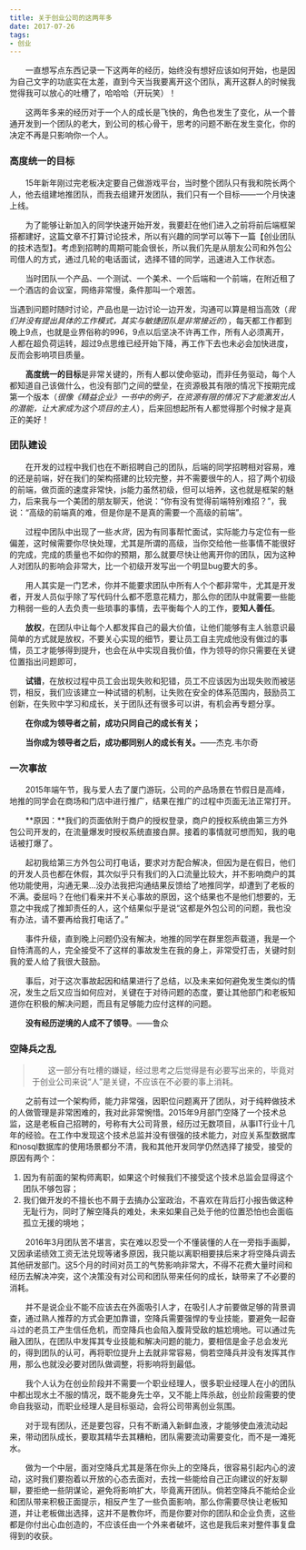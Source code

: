 ```yaml
---
title: 关于创业公司的这两年多
date: 2017-07-26
tags: 
- 创业
---
```

　　一直想写点东西记录一下这两年的经历，始终没有想好应该如何开始，也是因为自己文字的功底实在太差，直到今天当我要离开这个团队，离开这群人的时候我觉得我可以放心的吐槽了，哈哈哈（开玩笑）！

　　这两年多来的经历对于一个人的成长是飞快的，角色也发生了变化，从一个普通开发到一个团队的老大，到公司的核心骨干，思考的问题不断在发生变化，你的决定不再是只影响你一个人。

### 高度统一的目标

　　15年新年刚过完老板决定要自己做游戏平台，当时整个团队只有我和院长两个人，他去组建地推团队，而我去组建开发团队，我们只有一个目标——一个月快速上线。

　　为了能够让新加入的同学快速开始开发，我要赶在他们进入之前将前后端框架搭都建好，这篇文章不打算讨论技术，所以有兴趣的同学可以等下一篇【创业团队的技术选型】。考虑到招聘的周期可能会很长，所以我们先是从朋友公司和外包公司借人的方式，通过几轮的电话面试，选择不错的同学，迅速进入工作状态。

　　当时团队一个产品、一个测试、一个美术、一个后端和一个前端，在附近租了一个酒店的会议室，网络非常慢，条件那叫一个艰苦。

​	当遇到问题时随时讨论，产品也是一边讨论一边开发，沟通可以算是相当高效（*我们并没有提出具体的工作模式，其实与敏捷团队是非常接近的*），每天都工作都到晚上9点，也就是业界俗称的996，9点以后坚决不许再工作，所有人必须离开，人都在超负荷运转，超过9点思维已经开始下降，再工作下去也未必会加快进度，反而会影响项目质量。

　　**高度统一的目标**是非常关键的，所有人都以使命驱动，而非任务驱动，每个人都知道自己该做什么，也没有部门之间的壁垒，在资源极其有限的情况下按期完成第一个版本（*很像《精益企业》一书中的例子，在资源有限的情况下才能激发出人的潜能，让大家成为这个项目的主人*），后来回想起所有人都觉得那个时候才是真正的美好！

### 团队建设

　　在开发的过程中我们也在不断招聘自己的团队，后端的同学招聘相对容易，难的还是前端，好在我们的架构搭建的比较完整，并不需要很牛的人，招了两个初级的前端，做页面的速度非常快，js能力虽然初级，但可以培养，这也就是框架的魅力，后来我与一个美团的朋友聊天，他说：“你有没有觉得前端特别难招？”，我说：“高级的前端真的难，但是你是不是真的需要一个高级的前端”。

　　过程中团队中出现了一些*水货*，因为有同事帮忙面试，实际能力与定位有一些偏差，这时候需要你尽快处理，尤其是所谓的高级，当你交给他一些事情不能很好的完成，完成的质量也不如你的预期，那么就要尽快让他离开你的团队，因为这种人对团队的影响会非常大，比一个初级开发写出一个明显bug要大的多。

　　用人其实是一门艺术，你并不能要求团队中所有人个个都非常牛，尤其是开发者，开发人员似乎除了写代码什么都不愿意花精力，那么你的团队中就需要一些能力稍弱一些的人去负责一些琐事的事情，去平衡每个人的工作，要**知人善任**。

　　**放权**，在团队中让每个人都发挥自己的最大价值，让他们能够有主人翁意识最简单的方式就是放权，不要关心实现的细节，要让员工自主完成他没有做过的事情，员工才能够得到提升，也会在从中实现自我价值，作为领导的你只需要在关键位置指出问题即可，

　　**试错**，在放权过程中员工会出现失败和犯错，员工不应该因为出现失败而被惩罚，相反，我们应该建立一种试错的机制，让失败在安全的体系范围内，鼓励员工创新，在失败中学习和成长，关于团队还有很多可以讲，有机会再专题分享。

　　**在你成为领导者之前，成功只同自己的成长有关；**

　　**当你成为领导者之后，成功都同别人的成长有关。**——杰克.韦尔奇

### 一次事故

　　2015年端午节，我与爱人去了厦门游玩，公司的产品场景在节假日是高峰，地推的同学会在商场和门店中进行推广，结果在推广的过程中页面无法正常打开。

　　**原因：**我们的页面依附于商户的授权登录，商户的授权系统由第三方外包公司开发的，在流量爆发时授权系统直接白屏。接着的事情就可想而知，我的电话被打爆了。

　　起初我给第三方外包公司打电话，要求对方配合解决，但因为是在假日，他们的开发人员也都在休假，其次似乎只有我们的入口流量比较大，并不影响商户的其他功能使用，沟通无果…没办法我把沟通结果反馈给了地推同学，却遭到了老板的不满。委屈吗？在他们看来并不关心事故的原因，这个结果也不是他们想要的，无意之中我成了推卸责任的人，这个结果似乎是说“这都是外包公司的问题，我也没有办法，请不要再给我打电话了。”

　　事件升级，直到晚上问题仍没有解决，地推的同学在群里怨声载道，我是一个自恃清高的人，完全接受不了这样的事故发生在我的身上，非常受打击，关键时刻我的爱人给了我很大鼓励。

　　事后，对于这次事故起因和结果进行了总结，以及未来如何避免发生类似的情况，发生之后又应当如何应对，关键在于对待问题的态度，要让其他部门和老板知道你在积极的解决问题，而且有足够能力应付这样的问题。

　　**没有经历逆境的人成不了领导**。——鲁众

### 空降兵之乱

> 　　这一部分有吐槽的嫌疑，经过思考之后觉得是有必要写出来的，毕竟对于创业公司来说“人”是关键，不应该在不必要的事上消耗。

　　之前有过一个架构师，能力非常强，因职位问题离开了团队，对于纯粹做技术的人做管理是非常困难的，我对此非常惋惜。2015年9月部门空降了一个技术总监，这是老板自己招聘的，号称有大公司背景，经历过无数项目，从事IT行业十几年的经验。在工作中发现这个技术总监并没有很强的技术能力，对应关系型数据库和nosql数据库的使用场景都分不清，我和其他开发同学仍然选择了接受，接受的原因有两个：

1. 因为有前面的架构师离职，如果这个时候我们不接受这个技术总监会显得这个团队不够包容；
2. 我们做开发的不擅长也不屑于去搞办公室政治，不喜欢在背后打小报告做这种无耻行为，同时了解空降兵的难处，未来如果自己处于他的位置恐怕也会面临孤立无援的境地；

　　2016年3月团队苦不堪言，实在难以忍受一个不懂装懂的人在一旁指手画脚，又因承诺绩效工资无法兑现等诸多原因，我只能以离职相要挟后来才将空降兵调去其他研发部门。这5个月的时间对员工的气势影响非常大，不得不花费大量时间和经历去解决冲突，这个决策没有对公司和团队带来任何的成长，缺带来了不必要的消耗。

　　并不是说企业不能不应该去在外面吸引人才，在吸引人才前要做足够的背景调查，通过熟人推荐的方式会更加靠谱，空降兵需要强悍的专业技能，要避免一起奋斗过的老员工产生信任危机，而空降兵也会陷入腹背受敌的尴尬境地。可以通过先融入团队，在团队中发挥其专业技能和解决问题的能力，要相信是金子总会发光的，得到团队的认可，再将职位提升上去就非常容易，倘若空降兵并没有发挥其作用，那么也就没必要对团队做调整，将影响将到最低。

　　我个人认为在创业阶段并不需要一个职业经理人，很多职业经理人在小的团队中都出现水土不服的情况，既不能身先士卒，又不能上阵杀敌，创业阶段需要的使命自我驱动，而职业经理人是目标驱动，会将公司带离创业氛围。

　　对于现有团队，还是要包容，只有不断涌入新鲜血液，才能够使血液流动起来，带动团队成长，要取其精华去其糟粕，团队需要流动需要变化，而不是一滩死水。

　　做为一个中层，面对空降兵尤其是落在你头上的空降兵，很容易引起内心的波动，这时我们要抱着以开放的心态去面对，去找一些能给自己正向建议的好友聊聊，要拒绝一些阴谋论，避免将影响扩大，毕竟离开团队。倘若空降兵不能给企业和团队带来积极正面提示，相反产生了一些负面影响，那么你需要尽快让老板知道，并让老板做出选择，这并不是教你坏，而是你要对你的团队和企业负责，这些都是你付出心血创造的，不应该任由一个外来者破坏，这也是我后来对整件事复盘得到的收获。


